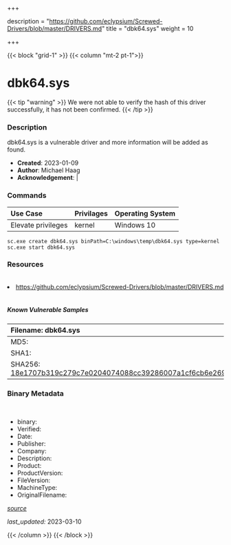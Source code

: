 +++

description = "https://github.com/eclypsium/Screwed-Drivers/blob/master/DRIVERS.md"
title = "dbk64.sys"
weight = 10

+++


{{< block "grid-1" >}}
{{< column "mt-2 pt-1">}}




# dbk64.sys 


{{< tip "warning" >}}
We were not able to verify the hash of this driver successfully, it has not been confirmed.
{{< /tip >}}




### Description


dbk64.sys is a vulnerable driver and more information will be added as found.


- **Created**: 2023-01-09
- **Author**: Michael Haag
- **Acknowledgement**:  | [](https://twitter.com/)

### Commands

| Use Case | Privilages | Operating System | 
|:---- | ---- | ---- |
| Elevate privileges | kernel | Windows 10 |

```
sc.exe create dbk64.sys binPath=C:\windows\temp\dbk64.sys type=kernel
sc.exe start dbk64.sys
```

### Resources
<br>


<li><a href=" https://github.com/eclypsium/Screwed-Drivers/blob/master/DRIVERS.md"> https://github.com/eclypsium/Screwed-Drivers/blob/master/DRIVERS.md</a></li>


<br>


##### Known Vulnerable Samples

| Filename: dbk64.sys |
|:---- |
|MD5: <a href="https://www.virustotal.com/gui/file/{&#39;Filename&#39;: &#39;dbk64.sys&#39;, &#39;MD5&#39;: &#39;&#39;, &#39;SHA1&#39;: &#39;&#39;, &#39;SHA256&#39;: &#39;18e1707b319c279c7e0204074088cc39286007a1cf6cb6e269d5067d8d0628c6&#39;}"></a>|
|SHA1: <a href="https://www.virustotal.com/gui/file/{&#39;Filename&#39;: &#39;dbk64.sys&#39;, &#39;MD5&#39;: &#39;&#39;, &#39;SHA1&#39;: &#39;&#39;, &#39;SHA256&#39;: &#39;18e1707b319c279c7e0204074088cc39286007a1cf6cb6e269d5067d8d0628c6&#39;}"></a>|
|SHA256: <a href="https://www.virustotal.com/gui/file/{&#39;Filename&#39;: &#39;dbk64.sys&#39;, &#39;MD5&#39;: &#39;&#39;, &#39;SHA1&#39;: &#39;&#39;, &#39;SHA256&#39;: &#39;18e1707b319c279c7e0204074088cc39286007a1cf6cb6e269d5067d8d0628c6&#39;}">18e1707b319c279c7e0204074088cc39286007a1cf6cb6e269d5067d8d0628c6</a>|




### Binary Metadata
<br>

- binary: 
- Verified: 
- Date: 
- Publisher: 
- Company: 
- Description: 
- Product: 
- ProductVersion: 
- FileVersion: 
- MachineType: 
- OriginalFilename: 

[*source*](https://github.com/magicsword-io/LOLDrivers/tree/main/yaml/dbk64.sys.yml)

*last_updated:* 2023-03-10


{{< /column >}}
{{< /block >}}
